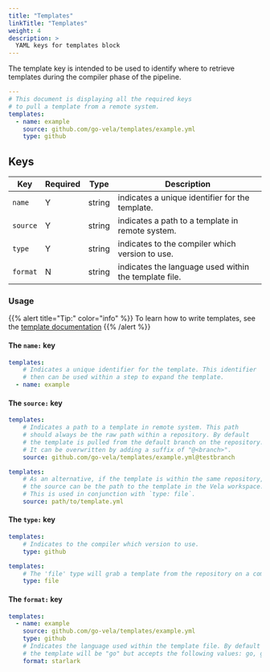 ```yaml
---
title: "Templates"
linkTitle: "Templates"
weight: 4
description: >
  YAML keys for templates block
---
```


The template key is intended to be used to identify where to retrieve templates during the compiler phase of the pipeline.

```yaml
---
# This document is displaying all the required keys
# to pull a template from a remote system.
templates:
  - name: example
    source: github.com/go-vela/templates/example.yml
    type: github    
```

## Keys

| Key      | Required | Type   | Description                                           |
|----------|----------|--------|-------------------------------------------------------|
| `name`   | Y        | string | indicates a unique identifier for the template.       |
| `source` | Y        | string | indicates a path to a template in remote system.      |
| `type`   | Y        | string | indicates to the compiler which version to use.       |
| `format` | N        | string | indicates the language used within the template file. |

### Usage

{{% alert title="Tip:" color="info" %}}
To learn how to write templates, see the [template documentation](/docs/templates)
{{% /alert %}}

#### The `name:` key

```yaml
templates:
    # Indicates a unique identifier for the template. This identifier
    # then can be used within a step to expand the template.
  - name: example
```

#### The `source:` key

```yaml
templates:
    # Indicates a path to a template in remote system. This path
    # should always be the raw path within a repository. By default 
    # the template is pulled from the default branch on the repository.
    # It can be overwritten by adding a suffix of "@<branch>".
    source: github.com/go-vela/templates/example.yml@testbranch
```

```yaml
templates:
    # As an alternative, if the template is within the same repository,
    # the source can be the path to the template in the Vela workspace.
    # This is used in conjunction with `type: file`.
    source: path/to/template.yml
```

#### The `type:` key

```yaml
templates:
    # Indicates to the compiler which version to use.
    type: github
```

```yaml
templates:
    # The 'file' type will grab a template from the repository on a commit.
    type: file
```

#### The `format:` key

```yaml
templates:
  - name: example
    source: github.com/go-vela/templates/example.yml
    type: github
    # Indicates the language used within the template file. By default
    # the template will be "go" but accepts the following values: go, golang, starlark
    format: starlark
```
